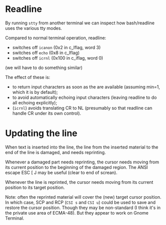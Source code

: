 # Readline

By running `stty` from another terminal
we can inspect how bash/readline uses the various tty modes.

Compared to normal terminal operation, readline:

- switches off `icanon` (0x2 in c_lflag, word 3)
- switches off `echo` (0x8 in c_lflag)
- switches off `icrnl` (0x100 in c_iflag, word 0)

(we will have to do something similar)

The effect of these is:
- to return input characters as soon as the are available
  (assuming min=1, which it is by default);
- to avoid automatically echoing input characters
  (leaving readline to do all echoing explicitly);
- (`icrnl`) avoids translating CR to NL (presumably so that
  readline can handle CR under its own control).

# Updating the line

When text is inserted into the line,
the line from the inserted material to the end of the line
is damaged,
and needs reprinting.

Whenever a damaged part needs reprinting,
the cursor needs moving from its current position
to the beginning of the damaged region.
The ANSI escape ESC [ J may be useful (clear to end of screan).

Whenever the line is reprinted,
the cursor needs moving from its current position
to its target position.

Note: often the reprinted material will cover
the (new) target cursor position.
In which case, SCP and RCP (`CSI s` and `CSI u`)
could be used to save and restore the cursor position.
Though they may be non-standard
(I think it's in the private use area of ECMA-48).
But they appear to work on Gnome Terminal.
